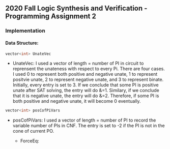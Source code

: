 ## 2020 Fall Logic Synthesis and Verification - Programming Assignment 2

### Implementation
#### Data Structure:
  ``` cpp
  vector<int> UnateVec
  ```
  * UnateVec: I used a vector<int> of length = number of PI in circuit to reprensent the unateness with respect to every Pi. There are four cases. I used 0 to represent both positive and negative unate, 1 to represent positvie unate, 2 to represent negative unate, and 3 to represent binate. Initially, every entry is set to 3. If we conclude that some PI is positive unate after SAT solving, the entry will do &=1. Similary, if we conclude that it is negative unate, the entry will do &=2. Therefore, if some PI is both positive and negative unate, it will become 0 eventually.
  
   ``` cpp
  vector<int> posCofPiVars
  ```
  * posCofPiVars: I used a vector<int> of length = number of PI to record the variable number of PIs in CNF. The entry is set to -2 if the PI is not in the cone of current PO.
    * ForceEq:
  
  
